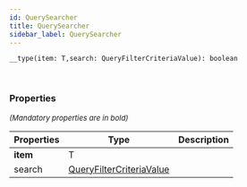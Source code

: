 ```yaml
---
id: QuerySearcher
title: QuerySearcher
sidebar_label: QuerySearcher
---
```


```tsx
__type(item: T,search: QueryFilterCriteriaValue): boolean
```
<br/>



### Properties

<font size="2"><i>(Mandatory properties are in bold)</i></font>

| Properties | Type | Description |
| --------- | ---- | ----------- |
| **item** | T |  |
| search | [QueryFilterCriteriaValue](/framework-api/types/QueryFilterCriteriaValue.md) |  |
